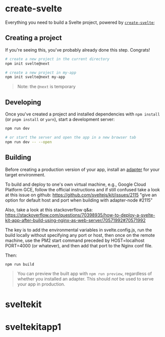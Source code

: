 # create-svelte

Everything you need to build a Svelte project, powered by [`create-svelte`](https://github.com/sveltejs/kit/tree/master/packages/create-svelte);

## Creating a project

If you're seeing this, you've probably already done this step. Congrats!

```bash
# create a new project in the current directory
npm init svelte@next

# create a new project in my-app
npm init svelte@next my-app
```

> Note: the `@next` is temporary

## Developing

Once you've created a project and installed dependencies with `npm install` (or `pnpm install` or `yarn`), start a development server:

```bash
npm run dev

# or start the server and open the app in a new browser tab
npm run dev -- --open
```

## Building

Before creating a production version of your app, install an [adapter](https://kit.svelte.dev/docs#adapters) for your target environment. 

To build and deploy to one's own virtual machine, e.g., Google Cloud Platform GCE, follow the official instructions and if still confused take a look at this issue on github: https://github.com/sveltejs/kit/issues/2115 "give an option for default host and port when building with adapter-node #2115"

Also, take a look at this stackoverflow q&a:  https://stackoverflow.com/questions/70398935/how-to-deploy-a-svelte-kit-app-after-build-using-nginx-as-web-server/70571992#70571992

The key is to add the environmental variables in svelte.config.js, run the build locally without specifying any port or host, then once on the remote machine, use the PM2 start command preceded by HOST=localhost PORT=4000 (or whatever), and then add that port to the Nginx conf file.  

Then:

```bash
npm run build
```

> You can preview the built app with `npm run preview`, regardless of whether you installed an adapter. This should _not_ be used to serve your app in production.
# sveltekit
# sveltekitapp1
